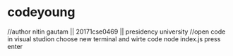 # codeyoung
//author nitin gautam   ||  20171cse0469        ||  presidency university
//open code in visual studion choose new terminal and wirte code node index.js   press enter 
